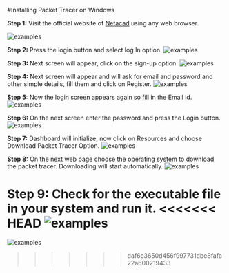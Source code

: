 #Installing Packet Tracer on Windows

**Step 1:** Visit the official website of [Netacad][1] using any web browser.

[1]: <https://www.netacad.com/>

![examples](z1.jpg)

**Step 2:** Press the login button and select log In option.
![examples](z2.jpg)

**Step 3:** Next screen will appear, click on the sign-up option.
![examples](z3a.jpg)

**Step 4:** Next screen will appear and will ask for email and password and other simple details, fill them and click on Register.
![examples](z4.jpg)

**Step 5:** Now the login screen appears again so fill in the Email id.
![examples](z5.jpg)

**Step 6:** On the next screen enter the password and press the Login button.
![examples](z6.jpg)

**Step 7:** Dashboard will initialize, now click on Resources and choose Download Packet Tracer Option. 
![examples](z7.jpg)

**Step 8:** On the next web page choose the operating system to download the packet tracer. Downloading will start automatically.
![examples](z8.jpg)

**Step 9:** Check for the executable file in your system and run it.
<<<<<<< HEAD
![examples](z9.jpg)
=======
![examples](z9.jpg)
>>>>>>> daf6c3650d456f997731dbe8fafa22a600219433
